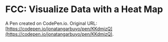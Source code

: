 # FCC: Visualize Data with a Heat Map

A Pen created on CodePen.io. Original URL: [https://codepen.io/jonatangarbuyo/pen/KKdmjzQ](https://codepen.io/jonatangarbuyo/pen/KKdmjzQ).


